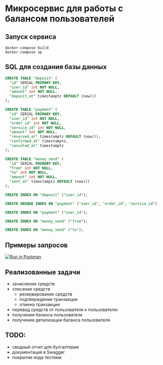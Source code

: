 # Микросервис для работы с балансом пользователей

## Запуск сервиса

```shell
docker-compose build
docker-compose up
```

## SQL для создания базы данных
```sql
CREATE TABLE "deposit" (
  "id" SERIAL PRIMARY KEY,
  "user_id" int NOT NULL,
  "amount" int NOT NULL,
  "deposit_at" timestamptz DEFAULT (now())
);

CREATE TABLE "payment" (
  "id" SERIAL PRIMARY KEY,
  "user_id" int NOT NULL,
  "order_id" int NOT NULL,
  "service_id" int NOT NULL,
  "amount" int NOT NULL,
  "reserved_at" timestamptz DEFAULT (now()),
  "confirmed_at" timestamptz,
  "canceled_at" timestamptz
);

CREATE TABLE "money_send" (
  "id" SERIAL PRIMARY KEY,
  "from" int NOT NULL,
  "to" int NOT NULL,
  "amount" int NOT NULL,
  "sent_at" timestamptz DEFAULT (now())
);

CREATE INDEX ON "deposit" ("user_id");

CREATE UNIQUE INDEX ON "payment" ("user_id", "order_id", "service_id");

CREATE INDEX ON "payment" ("user_id");

CREATE INDEX ON "money_send" ("from");

CREATE INDEX ON "money_send" ("to");
```

## Примеры запросов

[![Run in Postman](https://run.pstmn.io/button.svg)](https://app.getpostman.com/run-collection/e9d1c4df814f61af69f6?action=collection%2Fimport)

## Реализованные задачи
- зачисление средств
- списание средств
  - резервирование средств
  - подтверждение транзакции
  - отмена транзакции
- перевод средств от пользователя к пользователю
- получения баланса пользователя
- получение детализации баланса пользователя

## TODO:
- сводный отчет для бухгалтерии
- документация в Swagger
- покрытие кода тестами